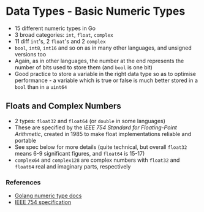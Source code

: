 # Data Types - Basic Numeric Types

- 15 different numeric types in Go
- 3 broad categories: ```int```, ```float```, ```complex```
- 11 diff ```int```'s, 2 ```float```'s and 2 ```complex``` 
- ```bool```, ```int8```, ```int16``` and so on as in many other languages, and unsigned versions too
- Again, as in other languages, the number at the end represents the number of bits used to store them (and ```bool``` is one bit)
- Good practice to store a variable in the right data type so as to optimise performance - a variable which is true or false is much better stored in a ```bool``` than in a ```uint64```

## Floats and Complex Numbers

- 2 types: ```float32``` and ```float64``` (or ```double``` in some languages)
- These are specified by the *IEEE 754 Standard for Floating-Point Arithmetic*, created in 1985 to make float implementations reliable and portable
- See spec below for more details (quite technical, but overall ```float32``` means 6-9 significant figures, and ```float64``` is 15-17)
- ```complex64``` and ```complex128``` are complex numbers with ```float32``` and ```float64``` real and imaginary parts, respectively

### References

- [Golang numeric type docs](https://go.dev/ref/spec#Numeric_types)
- [IEEE 754 specification](https://en.wikipedia.org/wiki/IEEE_754)